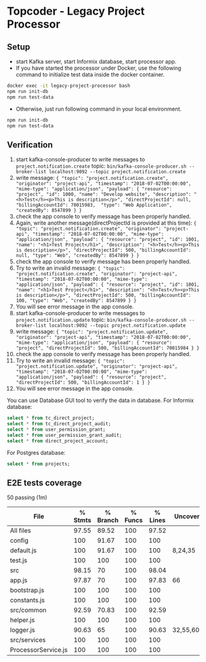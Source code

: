 # Topcoder - Legacy Project Processor

## Setup
- start Kafka server, start Informix database, start processor app.
- If you have started the processor under Docker, use the following command to initialize test data inside the docker container.
```bash
docker exec -it legacy-project-processor bash
npm run init-db
npm run test-data
```
- Otherwise, just run following command in your local environment.
```bash
npm run init-db
npm run test-data
```

## Verification
1. start kafka-console-producer to write messages to `project.notification.create` topic:
  `bin/kafka-console-producer.sh --broker-list localhost:9092 --topic project.notification.create`
2. write message:
  `{ "topic": "project.notification.create", "originator": "project-api", "timestamp": "2018-07-02T00:00:00", "mime-type": "application/json", "payload": { "resource": "project", "id": 1000, "name": "Develop website", "description": "<h>Test</h><p>This is description</p>", "directProjectId": null, "billingAccountId": 70015983,  "type": "Web Application", "createdBy": 8547899 } }`
3. check the app console to verify message has been properly handled.
4. Again, write another message(directProjectId is provided at this time):
  `{ "topic": "project.notification.create", "originator": "project-api", "timestamp": "2018-07-02T00:00:00", "mime-type": "application/json", "payload": { "resource": "project", "id": 1001, "name": "<h1>Test Project</h1>", "description": "<h>Test</h><p>This is description</p>", "directProjectId": 500, "billingAccountId": null, "type": "Web", "createdBy": 8547899 } }`
5. check the app console to verify message has been properly handled.
6. Try to write an invalid message:
  `{ "topic": "project.notification.create", "originator": "project-api", "timestamp": "2018-07-02T00:00:00", "mime-type": "application/json", "payload": { "resource": "project", "id": 1001, "name": "<h1>Test Project</h1>", "description": "<h>Test</h><p>This is description</p>", "directProjectId": 500, "billingAccountId": 100, "type": "Web", "createdBy": 8547899 } }`
7. You will see error message in the app console.
8. start kafka-console-producer to write messages to `project.notification.update` topic:
  `bin/kafka-console-producer.sh --broker-list localhost:9092 --topic project.notification.update`
9. write message:
  `{ "topic": "project.notification.update", "originator": "project-api", "timestamp": "2018-07-02T00:00:00", "mime-type": "application/json", "payload": { "resource": "project", "directProjectId": 500, "billingAccountId": 70015984 } }`
10. check the app console to verify message has been properly handled.
11. Try to write an invalid message:
  `{ "topic": "project.notification.update", "originator": "project-api", "timestamp": "2018-07-02T00:00:00", "mime-type": "application/json", "payload": { "resource": "project", "directProjectId": 500, "billingAccountId": 1 } }`
12. You will see error message in the app console.

You can use Database GUI tool to verify the data in database.
For Informix database:
```sql
select * from tc_direct_project;
select * from tc_direct_project_audit;
select * from user_permission_grant;
select * from user_permission_grant_audit;
select * from direct_project_account;
```
For Postgres database:
```sql
select * from projects;
```

## E2E tests coverage

  50 passing (1m)

File                  |  % Stmts | % Branch |  % Funcs |  % Lines | Uncovered Line #s
----------------------|----------|----------|----------|----------|-------------------
All files             |    97.55 |    89.52 |      100 |    97.52 |
 config               |      100 |    91.67 |      100 |      100 |
  default.js          |      100 |    91.67 |      100 |      100 |           8,24,35
  test.js             |      100 |      100 |      100 |      100 |
 src                  |    98.15 |       70 |      100 |    98.04 |
  app.js              |    97.87 |       70 |      100 |    97.83 |                66
  bootstrap.js        |      100 |      100 |      100 |      100 |
  constants.js        |      100 |      100 |      100 |      100 |
 src/common           |    92.59 |    70.83 |      100 |    92.59 |
  helper.js           |      100 |      100 |      100 |      100 |
  logger.js           |    90.63 |       65 |      100 |    90.63 |32,55,60,84,98,118
 src/services         |      100 |      100 |      100 |      100 |
  ProcessorService.js |      100 |      100 |      100 |      100 |
